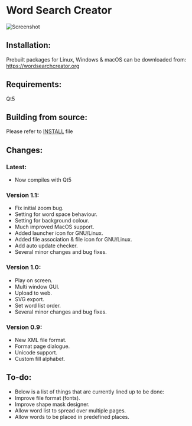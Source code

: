 # Word Search Creator

![Screenshot](https://wordsearchcreator.org/screenshots/Car%20Makes.png)


## Installation:
Prebuilt packages for Linux, Windows & macOS can be downloaded from: https://wordsearchcreator.org

## Requirements:
Qt5

## Building from source:
Please refer to [INSTALL](INSTALL) file

## Changes:
### Latest:
* Now compiles with Qt5

### Version 1.1:
* Fix initial zoom bug.
* Setting for word space behaviour.
* Setting for background colour.
* Much improved MacOS support.
* Added launcher icon for GNU/Linux.
* Added file association & file icon for GNU/Linux.
* Add auto update checker.
* Several minor changes and bug fixes.

### Version 1.0:
* Play on screen.
* Multi window GUI.
* Upload to web.
* SVG export.
* Set word list order.
* Several minor changes and bug fixes.

### Version 0.9:
* New XML file format.
* Format page dialogue.
* Unicode support.
* Custom fill alphabet.

## To-do:
* Below is a list of things that are currently lined up to be done:
* Improve file format (fonts).
* Improve shape mask designer.
* Allow word list to spread over multiple pages.
* Allow words to be placed in predefined places.
